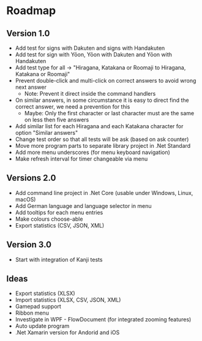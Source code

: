 ﻿# Roadmap

## Version 1.0
* Add test for signs with Dakuten and signs with Handakuten
* Add test for sign with Yōon, Yōon with Dakuten and Yōon with Handakuten
* Add test type for all -> "Hiragana, Katakana or Roomaji to Hiragana, Katakana or Roomaji"
* Prevent double-click and multi-click on correct answers to avoid wrong next answer
  * Note: Prevent it direct inside the command handlers
* On similar answers, in some circumstance it is easy to direct find the correct answer, we need a prevention for this 
  * Maybe: Only the first character or last character must are the same on less then five answers
* Add similar list for each Hiragana and each Katakana character for option "Similar answers"
* Change test order so that all tests will be ask (based on ask counter)
* Move more program parts to separate library project in .Net Standard
* Add more menu underscores (for menu keyboard navigation)
* Make refresh interval for timer changeable via menu

## Versions 2.0
* Add command line project in .Net Core (usable under Windows, Linux, macOS)
* Add German language and language selector in menu
* Add tooltips for each menu entries
* Make colours choose-able
* Export statistics (CSV, JSON, XML)

## Version 3.0
* Start with integration of Kanji tests

## Ideas
* Export statistics (XLSX)
* Import statistics (XLSX, CSV, JSON, XML)
* Gamepad support
* Ribbon menu
* Investigate in WPF - FlowDocument (for integrated zooming features)
* Auto update program
* .Net Xamarin version for Andorid and iOS
